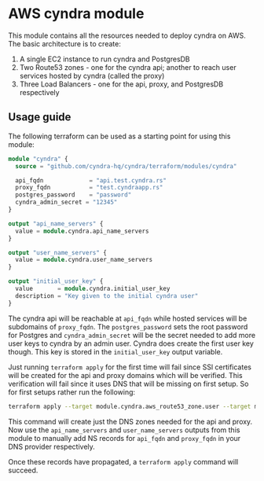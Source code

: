 # AWS cyndra module
This module contains all the resources needed to deploy cyndra on AWS. The basic architecture is to create:
1. A single EC2 instance to run cyndra and PostgresDB
1. Two Route53 zones - one for the cyndra api; another to reach user services hosted by cyndra (called the proxy)
1. Three Load Balancers - one for the api, proxy, and PostgresDB respectively

## Usage guide
The following terraform can be used as a starting point for using this module:

```tf
module "cyndra" {
  source = "github.com/cyndra-hq/cyndra/terraform/modules/cyndra"

  api_fqdn             = "api.test.cyndra.rs"
  proxy_fqdn           = "test.cyndraapp.rs"
  postgres_password    = "password"
  cyndra_admin_secret = "12345"
}

output "api_name_servers" {
  value = module.cyndra.api_name_servers
}

output "user_name_servers" {
  value = module.cyndra.user_name_servers
}

output "initial_user_key" {
  value       = module.cyndra.initial_user_key
  description = "Key given to the initial cyndra user"
}
```

The cyndra api will be reachable at `api_fqdn` while hosted services will be subdomains of `proxy_fqdn`. The `postgres_password` sets the root password for Postgres and `cyndra_admin_secret` will be the secret needed to add more user keys to cyndra by an admin user. Cyndra does create the first user key though. This key is stored in the `initial_user_key` output variable.

Just running `terraform apply` for the first time will fail since SSl certificates will be created for the api and proxy domains which will be verified. This verification will fail since it uses DNS that will be missing on first setup. So for first setups rather run the following:

``` sh
terraform apply --target module.cyndra.aws_route53_zone.user --target module.cyndra.aws_route53_zone.api
```

This command will create just the DNS zones needed for the api and proxy. Now use the `api_name_servers` and `user_name_servers` outputs from this module to manually add NS records for `api_fqdn` and `proxy_fqdn` in your DNS provider respectively.

Once these records have propagated, a `terraform apply` command will succeed.

